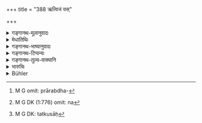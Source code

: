 +++
title = "388 ऋत्विजं यस्"

+++

<details><summary>गङ्गानथ-मूलानुवादः</summary>

If a sacrificer forsakes an officiating priest, and if an officiating priest forsakes a sacrificer,—each being capable of doing the work and free from disqualifications,—their punishment is one hundred each—(388).
</details>

<details><summary>मेधातिथिः</summary>

यज्ञे कर्मकर **ऋत्विक्**, होतोद्गात्रादिः । यद्य् अपि वरणोत्तरकालम् आ प्रयोगसमाप्तेस् तद्व्यपदेशस् तथाप्य् अत्र प्रारब्धकर्मणोर्[^३१०] इतरेतरत्यागे न[^३११] विधिर् अयम्, किं तर्हि प्राग् वरणात् । भूतपूर्वगत्या ऋत्विग्व्यवहारः । यः प्रयोगान्तरे वृतः स एव शक्तः प्रयोगान्तरे ऽपि वरितव्यः । न केवलं पूर्ववृतस्यायम् अत्यागः, किं तर्हि तत्पित्रादिभिर् अपि । तथाहि "पूर्वो जुष्टः स्वयंवृतः" (न्स्म् ३.१०) इति नारदः । न चायम् ऐकपुरुषिको नियमः । किं तर्हि कुलधर्मो ऽयम् । तथा च महाभारते संवर्तमरुत्तीयेषु प्रपञ्चितम् । तेन तत्कुलाः[^३१२] पित्रादिभिर् ऋत्विजो वृतास् त एव वरीतव्याः । 


[^३१२]:
     M G DK: tatkusāḥ


[^३११]:
     M G DK (1:776) omit: na


[^३१०]:
     M G omit: prārabdha-

- याजनकानाम् अप्य् एष एव विधिः । तैर् अपि ते योजनीयाः । **ऋत्विजं** कृतार्त्विज्यं तत्कुलीनं वान्यं यो न वृणीत यियक्षुः, अपि त्व् अन्यं याजकम् अर्थयेत् । **शक्तं कर्मणि** यज्ञे प्रयोगज्ञम् **अदुष्टम्** अभिशंसनाङ्गवैकल्यादिभिर् दोषैर् अयुक्तम् । एवम् ईदृश एवर्त्विग् अर्थ्यमानो यदि नाङ्गीकुर्याद् याजकत्वम् **अदुष्टम्** एभिर् एव दोषैर् अनाक्रान्तं याज्यं **शक्तं** विद्वत्तया च । तादृशे त्यागे **तयोः शतं दण्डः** । ऋत्विक् शतं दाप्यो **याज्यं** त्यजन्, **याज्य ऋत्विजम्** । 

न केवलम् अयम् ऋत्विग्याजकधर्मः, शिष्याचार्ययोर् अपि । तथा च गौतमः- "अथायाजकाव्[^३१३] ऋत्विगाचार्यौ पतनीयसेवायां च हेयौ । अन्यत्र हानात् पतति" (ग्ध् २१.१२–१३) इति । दातृसंप्रदानयोर् अपि प्रतिग्रहे केचिद् धर्मम् इमम् इच्छन्ति ॥ ८.३८८ ॥
</details>

<details><summary>गङ्गानथ-भाष्यानुवादः</summary>

‘*Officiating priest*’—a person who performs the several acts in connection with ‘sacrificial performances’; *e.g*., the *Ṛtvik*, the
*Hotṛ*, the *Udgātṛ* and so forth.

Though the name ‘officiating priest’ becomes applicable to the man only after his *appointment*, and continues so till the completion of the rites, yet the law that is laid down here pertains to the forsaking done before the actual *appointment*, and not to that during the performance of the rites that have commenced. And the titles are applied on the ground of past events; that is to say, it is only one who has had previous experience; as a priest who has the chance of being chosen again. In fact the title is applied, not only on the basis of previous experience, but also upon hereditary qualifications; as says Nārada—‘the man employed previously is self-chosen’; and further, this applies not only to the experience of a single generation, but to the family-traditions of several generations; as has been described in detail in the *Mahābhārata* in the sections dealing with Saṃvarta and Marutta.

The upshot thus is that those persons should be chosen as officiating priests who belong to the same family members whereof have been chosen in the past by the forefathers of the selector.

This same is applicable to the case of the ‘sacrifices’ also; the priests also should hare recourse to the same sacrifices with whose forefathers their forefathers may hare had dealings in the past.

‘*Officiating priest*’—the man who has performed the priestly duties, or one who belongs to the family of such a person.

If a man going to perform a sacrifice does not appoint such a priest, but ask some one else.

‘*Capable of doing the work*’—of sacrificing; *i.e*., conversant with the entire procedure.

‘*Free from disqualifications*’—*i.e*., not haring any such defect as a defective limb, or being accused of a serious crime and so forth.

If such a qualified priest, on being requested to officiate, refuses to do so, and does not accept the priesthood offered;—when the sacrificer is free from the said disqualifications and is fully learned.

In the case of both these forsakings, there shall be a fine of one hundred. If the priest forsakes the sacrificer he should be made to pay a hundred, and so also the sacrifices if he forsakes the priest.

This rule is applicable, not only to the case of the sacrificer and the officiating priest, but also to that of the Preceptor and the Pupil. As says Gautama (21.12-13)—‘The Priest and the Preceptor are to be forsaken only if they are deficient in learning, or happen to serve an outcast; by forsaking them otherwise one becomes an outcast.’

Some people hold that this law is applicable also to the case of the giver and the recipient.—(388)
</details>

<details><summary>गङ्गानथ-टिप्पन्यः</summary>

This verse is quoted in *Vivādaratnākara* (p. 122), which adds that
whether the fine is to be 200 or 100 is to be determined by the offence
being intentional or unintentional, and also by the richness or poverty
of the offender.

It is quoted in *Aparārka* (p. 837), which adds that this rule applies
to such priests as are hereditary, or have been appointed by the man
himself;—in *Kṛtyakalpataru* (91a);—and in *Vīramitrodaya* (Vyavahāra,
120a).
</details>

<details><summary>गङ्गानथ-तुल्य-वाक्यानि</summary>

[\[See the Text under 206, et
seq.\]]
</details>

<details><summary>भारुचिः</summary>

ऋज्वर्थः श्लोकः ॥ ८.३८६ ॥
</details>

<details><summary>Bühler</summary>

388	A sacrificer who forsakes an officiating priest, and an officiating priest who forsakes a sacrificer, (each being) able to perform his work and not contaminated (by grievous crimes), must each be fined one hundred (panas).
</details>

